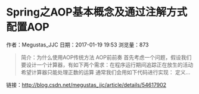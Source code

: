 # Spring之AOP基本概念及通过注解方式配置AOP
作者：Megustas_JJC
日期：2017-01-19 19:53
浏览量：873
> 简介：为什么使用AOP传统方法 AOP前前奏 首先考虑一个问题，假设我们要设计一个计算器，有如下两个需求：在程序运行期间追踪正在放生的活动
希望计算器只能处理正数的运算
通常我们会用如下代码进行实现：
定义...

 链接：http://blog.csdn.net/megustas_jjc/article/details/54617902
